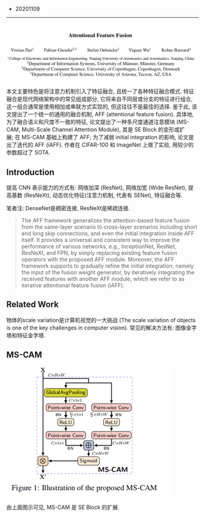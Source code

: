 - 20201109
-----

![](<[2020] Attentional Feature Fusion/paper_title.png>)

本文主要特色是将注意力机制引入了特征融合, 且统一了各种特征融合模式. 特征融合是现代网络架构中的常见组成部分, 它将来自不同层或分支的特征进行组合, 这一组合通常是使用相加或串联方式实现的, 但这往往不是最佳的选择. 鉴于此, 该文提出了一个统一的通用的融合机制, AFF (attentional feature fusion). 具体地, 为了融合语义和尺度不一致的特征, 论文提出了一种多尺度通道注意模块 (MS-CAM, Multi-Scale Channel Attention Module), 其是 SE Block 的变形或扩展; 在 MS-CAM 基础上构建了 AFF; 为了减弱 initial integration 的影响, 论文提出了迭代的 AFF (iAFF). 作者在 CIFAR-100 和 ImageNet 上做了实验, 用较少的参数超过了 SOTA.


## Introduction
提高 CNN 表示能力的方式有: 网络加深 (ResNet), 网络加宽 (Wide ResNet), 提高基数 (ResNeXt), 动态优化特征(注意力机制, 代表有 SENet), 特征融合等. 

笔者注: DenseNet是稠密连接, ResNeXt是稀疏连接.

> The AFF framework generalizes the attention-based feature fusion from the same-layer scenario to cross-layer scenarios including short and long skip connections, and even the initial integration inside AFF itself. It provides a universal and consistent way to improve the performance of various networks, e.g., InceptionNet, ResNet, ResNeXt, and FPN, by simply replacing existing feature fusion operators with the proposed AFF module. Moreover, the AFF framework supports to gradually refine the initial integration, namely the input of the fusion weight generator, by iteratively integrating the received features with another AFF module, which we refer to as iterative attentional feature fusion (iAFF).

## Related Work
物体的scale variation是计算机视觉的一大挑战 (The scale variation of objects is one of the key challenges in computer vision). 常见的解决方法有: 图像金字塔和特征金字塔.

## MS-CAM
![](<[2020] Attentional Feature Fusion/ms_cam.png>)

由上面图示可见, MS-CAM 是 SE Block 的扩展.

